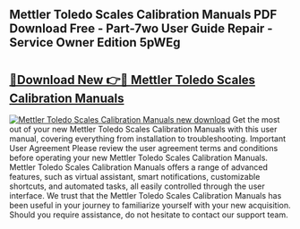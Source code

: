 ## Mettler Toledo Scales Calibration Manuals PDF Download Free - Part-7wo User Guide Repair - Service Owner Edition 5pWEg

# <h2><a href="http://bc66144.oget.top/?id=Mettler+Toledo+Scales+Calibration+Manuals">🔗Download New 👉🔴 Mettler Toledo Scales Calibration Manuals</a></h2>

[![Mettler Toledo Scales Calibration Manuals new download](https://i.imgur.com/5g1atiW.png)](http://bc66144.oget.top/?id=Mettler+Toledo+Scales+Calibration+Manuals)
Get the most out of your new Mettler Toledo Scales Calibration Manuals with this user manual, covering everything from installation to troubleshooting. Important User Agreement Please review the user agreement terms and conditions before operating your new Mettler Toledo Scales Calibration Manuals. Mettler Toledo Scales Calibration Manuals offers a range of advanced features, such as virtual assistant, smart notifications, customizable shortcuts, and automated tasks, all easily controlled through the user interface. We trust that the Mettler Toledo Scales Calibration Manuals has been useful in your journey to familiarize yourself with your new acquisition. Should you require assistance, do not hesitate to contact our support team.
